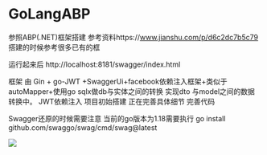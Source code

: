 # GoLangABP

参照ABP(.NET)框架搭建 参考资料https://www.jianshu.com/p/d6c2dc7b5c79
搭建的时候参考很多已有的框

运行起来后 http://localhost:8181/swagger/index.html

框架 由 Gin + go-JWT +SwaggerUi+facebook依赖注入框架+类似于autoMapper+使用go sqlx做db与实体之间的转换
实现dto 与model之间的数据转换中。
JWT依赖注入
项目初始搭建 正在完善具体细节 完善代码


Swagger还原的时候需要注意 当前的go版本为1.18需要执行
go install  github.com/swaggo/swag/cmd/swag@latest


![](../../../Desktop/4933701-bb2953451b9b14e7.jpeg)